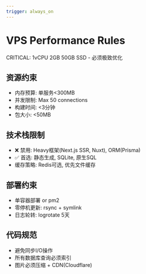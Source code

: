 ```yaml
---
trigger: always_on
---
```


# VPS Performance Rules
CRITICAL: 1vCPU 2GB 50GB SSD - 必须极致优化

## 资源约束
- 内存预算: 单服务<300MB
- 并发限制: Max 50 connections
- 构建时间: <3分钟
- 包大小: <50MB

## 技术栈限制
- ❌ 禁用: Heavy框架(Next.js SSR, Nuxt), ORM(Prisma)
- ✅ 首选: 静态生成, SQLite, 原生SQL
- 缓存策略: Redis可选, 优先文件缓存

## 部署约束
- 单容器部署 or pm2
- 零停机更新: rsync + symlink
- 日志轮转: logrotate 5天

## 代码规范
- 避免同步I/O操作
- 所有数据库查询必须索引
- 图片必须压缩 + CDN(Cloudflare)